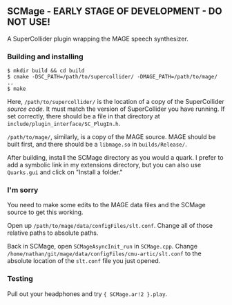## SCMage - EARLY STAGE OF DEVELOPMENT - DO NOT USE! ##

A SuperCollider plugin wrapping the MAGE speech synthesizer.

### Building and installing ###

    $ mkdir build && cd build
    $ cmake -DSC_PATH=/path/to/supercollider/ -DMAGE_PATH=/path/to/mage/ ..
    $ make

Here, `/path/to/supercollider/` is the location of a copy of the SuperCollider *source code*. It must match the version of SuperCollider you have running. If set correctly, there should be a file in that directory at `include/plugin_interface/SC_PlugIn.h`.

`/path/to/mage/`, similarly, is a copy of the MAGE source. MAGE should be built first, and there should be a `libmage.so` in `builds/Release/`.

After building, install the SCMage directory as you would a quark. I prefer to add a symbolic link in my extensions directory, but you can also use `Quarks.gui` and click on "Install a folder."

### I'm sorry ###

You need to make some edits to the MAGE data files and the SCMage source to get this working.

Open up `/path/to/mage/data/configFiles/slt.conf`. Change all of those relative paths to absolute paths.

Back in SCMage, open `SCMageAsyncInit_run` in `SCMage.cpp`. Change `/home/nathan/git/mage/data/configFiles/cmu-artic/slt.conf` to the absolute location of the `slt.conf` file you just opened.

### Testing ###

Pull out your headphones and try `{ SCMage.ar!2 }.play`.